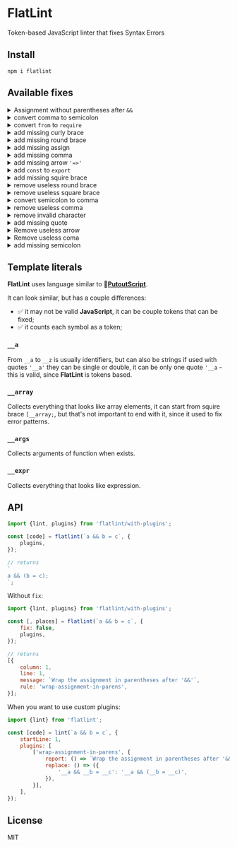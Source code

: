 # FlatLint

Token-based JavaScript linter that fixes Syntax Errors

## Install

```
npm i flatlint
```

## Available fixes

<details><summary>Assignment without parentheses after <code>&&</code></summary>

```diff
-a && b = c;
+a && (b = c);
```

</details>

<details><summary>convert comma to semicolon</summary>

```diff
-const a = 5,
+const a = 5;

function x() {
-   return m,
+   return m;
}

-import a from 'a',
+import a from 'a';

-const a = 3,
+const a = 3;
module.exports = 2;
```

</details>

<details><summary>convert <code>from</code> to <code>require</code></summary>

```diff
-const a = from 'a';
+const a = require('a');
```

</details>

<details><summary>add missing curly brace</summary>

```diff
-function a({b, c) {}
-function a({b, c}) {}

-const {a = b;
+const {a} = b;
```

</details>

<details><summary>add missing round brace</summary>

```diff
-if a > 5 {
+if (a > 5) {
    alert();
}

-if (a.b() {
+if (a.b()) {
}

-a('hello'
+a('hello');

const m = {
-    z: z('hello'
+    z: z('hello')
}

-{hello} = world;
+({hello} = world);

-assign(oldPath, currentPath;
+assign(oldPath, currentPath);
```

</details>

<details><summary>add missing assign</summary>

```diff
-const a 5;
+const a = 5;

-module.exports {};
+module.exports = {};
```

</details>

<details><summary>add missing comma</summary>

```diff
import {
-   a
+   a,
    b,
} from 'c';

t.transform('declare-imports-first', {
-   'declare-imports-first': declareImportsFirst
+   'declare-imports-first': declareImportsFirst,
    'convert-esm-to-commonjs': convertEsmToCommonJs,
});
```

 </details>

<details><summary>add missing arrow <code>'=>'</code></summary>

```diff
-const a = (b, c) {};
+const a = (b, c) => {};
```

 </details>

<details><summary>add <code>const</code> to <code>export</code></summary>

```diff
-export x = 5;
+export const x = 5;
```

 </details>

<details><summary>add missing squire brace</summary>

```diff
-const a = ['hello', 'world';
+const a = ['hello', 'world'];
```

 </details>

<details><summary>remove useless round brace</summary>

```diff
-const a = 5);
+const a = 5;

-import a from 'a');
+import a from 'a';
```

 </details>

<details><summary>remove useless square brace</summary>

```diff
-const a = [1, 2, 3]];
+const a = [1, 2, 3];
```

 </details>

<details><summary>convert semicolon to comma</summary>

```diff
const a = {
-    b: 'hello';
+    b: 'hello',
}

const b = [
    1,
-   2;
+   2,
    3,
]
```

 </details>

<details><summary>remove useless comma</summary>

```diff
function x() {
    return m;
-},
+}

-const expected = [],
+const expected = [];
t.equal(expected, []);
```

 </details>

<details><summary>remove invalid character</summary>

```diff
-const {¬
-····is,¬
-····sArgsStr,¬
-····isTypeParamsStr,¬
-} = require('./is');¬
+const {
+    is,
+    isArgsStr,
+    isTypeParamsStr,
+} = require('./is');
```

 </details>

<details><summary>add missing quote</summary>

```diff
-const a = 'hello
+const a = 'hello'

-fn('hello);
+fn('hello');
```

 </details>

<details><summary>Remove useless arrow</summary>

```diff
-function parse(source) => {
+function parse(source) {
    return source;
}
```

 </details>

<details><summary>Remove useless coma</summary>

```diff
const a = class {
-    b() {},
+    b() {}
}
```

 </details>

<details><summary>add missing semicolon</summary>

```diff
-const a = 5
+const a = 5;
```

 </details>

## Template literals

**FlatLint** uses language similar to 🐊[**PutoutScript**](https://github.com/coderaiser/putout/blob/master/docs/putout-script.md#-putoutscript).

It can look similar, but has a couple differences:

- ✅ it may not be valid **JavaScript**, it can be couple tokens that can be fixed;
- ✅ it counts each symbol as a token;

### `__a`

From `__a` to `__z` is usually identifiers, but can also be strings if used with quotes `'__a'` they can be single or double,
it can be only one quote `'__a` - this is valid, since **FlatLint** is tokens based.

### `__array`

Collects everything that looks like array elements, it can start from squire brace `[__array;`, but that's not important
to end with it, since it used to fix error patterns.

### `__args`

Collects arguments of function when exists.

### `__expr`

Collects everything that looks like expression.

## API

```js
import {lint, plugins} from 'flatlint/with-plugins';

const [code] = flatlint(`a && b = c`, {
    plugins,
});

// returns
`
a && (b = c);
`;
```

Without `fix`:

```js
import {lint, plugins} from 'flatlint/with-plugins';

const [, places] = flatlint(`a && b = c`, {
    fix: false,
    plugins,
});

// returns
[{
    column: 1,
    line: 1,
    message: `Wrap the assignment in parentheses after '&&'`,
    rule: 'wrap-assignment-in-parens',
}];
```

When you want to use custom plugins:

```js
import {lint} from 'flatlint';

const [code] = lint(`a && b = c`, {
    startLine: 1,
    plugins: [
        ['wrap-assignment-in-parens', {
            report: () => `Wrap the assignment in parentheses after '&&'`,
            replace: () => ({
                '__a && __b = __c': '__a && (__b = __c)',
            }),
        }],
    ],
});
```

## License

MIT
